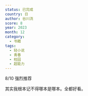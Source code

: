 ```yaml
---
status: 已完成
country: 日
author: 谷川流
score: 8
year: 2023
month: 12
category:
  - 书籍
tags:
  - 轻小说
  - 青春
  - 校园
  - 超能力
---
```

8/10 强烈推荐

其实我根本记不得哪本是哪本。全都好看。
